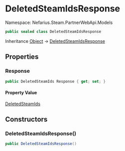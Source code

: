 # DeletedSteamIdsResponse

Namespace: Nefarius.Steam.PartnerWebApi.Models

```csharp
public sealed class DeletedSteamIdsResponse
```

Inheritance [Object](https://docs.microsoft.com/en-us/dotnet/api/system.object) → [DeletedSteamIdsResponse](./nefarius.steam.partnerwebapi.models.deletedsteamidsresponse.md)

## Properties

### <a id="properties-response"/>**Response**

```csharp
public DeletedSteamIds Response { get; set; }
```

#### Property Value

[DeletedSteamIds](./nefarius.steam.partnerwebapi.models.deletedsteamids.md)<br>

## Constructors

### <a id="constructors-.ctor"/>**DeletedSteamIdsResponse()**

```csharp
public DeletedSteamIdsResponse()
```
